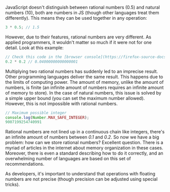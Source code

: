 
JavaScript doesn't distinguish between rational numbers (0.5) and natural numbers (10), both are numbers in JS (though other languages treat them differently). This means they can be used together in any operation:

```javascript
3 * 0.5; // 1.5
```

However, due to their features, rational numbers are very different. As applied programmers, it wouldn't matter so much if it were not for one detail. Look at this example: 

```javascript
// Check this code in the [browser console](https://firefox-source-docs.mozilla.org/devtools-user/browser_console/index.html)
0.2 * 0.2 // 0.04000000000000001
```

Multiplying two rational numbers has suddenly led to an imprecise result. Other programming languages deliver the same result. This happens due to the limits of computing power. The amount of memory, unlike the amount of numbers, is finite (an infinite amount of numbers requires an infinite amount of memory to store). In the case of natural numbers, this issue is solved by a simple upper bound (you can set the maximum number allowed). However, this is not impossible with rational numbers.

```javascript
// Maximum possible integer
console.log(Number.MAX_SAFE_INTEGER);
9007199254740991
```

Rational numbers are not lined up in a continuous chain like integers, there's an infinite amount of numbers between _0.1_ and _0.2_. So now we have a big problem: how can we store rational numbers? Excellent question. There is a myriad of articles in the internet about memory organization in these cases. Moreover, there is even a standard describing how to do it correctly, and an overwhelming number of languages are based on this set of recommendations.

As developers, it's important to understand that operations with floating numbers are not precise (though precision can be adjusted using special tricks).

